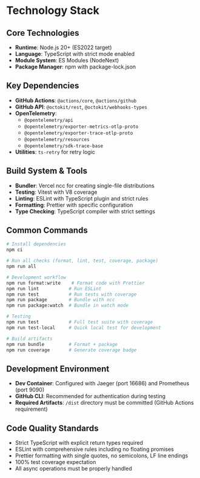 # Technology Stack

## Core Technologies

- **Runtime**: Node.js 20+ (ES2022 target)
- **Language**: TypeScript with strict mode enabled
- **Module System**: ES Modules (NodeNext)
- **Package Manager**: npm with package-lock.json

## Key Dependencies

- **GitHub Actions**: `@actions/core`, `@actions/github`
- **GitHub API**: `@octokit/rest`, `@octokit/webhooks-types`
- **OpenTelemetry**:
  - `@opentelemetry/api`
  - `@opentelemetry/exporter-metrics-otlp-proto`
  - `@opentelemetry/exporter-trace-otlp-proto`
  - `@opentelemetry/resources`
  - `@opentelemetry/sdk-trace-base`
- **Utilities**: `ts-retry` for retry logic

## Build System & Tools

- **Bundler**: Vercel ncc for creating single-file distributions
- **Testing**: Vitest with V8 coverage
- **Linting**: ESLint with TypeScript plugin and strict rules
- **Formatting**: Prettier with specific configuration
- **Type Checking**: TypeScript compiler with strict settings

## Common Commands

```bash
# Install dependencies
npm ci

# Run all checks (format, lint, test, coverage, package)
npm run all

# Development workflow
npm run format:write    # Format code with Prettier
npm run lint           # Run ESLint
npm run test           # Run tests with coverage
npm run package        # Bundle with ncc
npm run package:watch  # Bundle in watch mode

# Testing
npm run test           # Full test suite with coverage
npm run test-local     # Quick local test for development

# Build artifacts
npm run bundle         # Format + package
npm run coverage       # Generate coverage badge
```

## Development Environment

- **Dev Container**: Configured with Jaeger (port 16686) and Prometheus
  (port 9090)
- **GitHub CLI**: Recommended for authentication during testing
- **Required Artifacts**: `/dist` directory must be committed (GitHub Actions
  requirement)

## Code Quality Standards

- Strict TypeScript with explicit return types required
- ESLint with comprehensive rules including no floating promises
- Prettier formatting with single quotes, no semicolons, LF line endings
- 100% test coverage expectation
- All async operations must be properly handled
